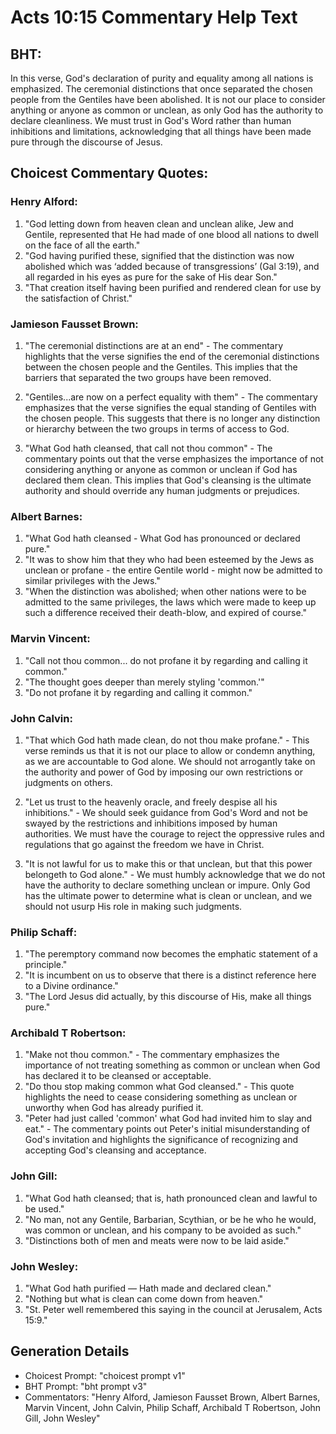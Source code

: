 # Acts 10:15 Commentary Help Text

## BHT:
In this verse, God's declaration of purity and equality among all nations is emphasized. The ceremonial distinctions that once separated the chosen people from the Gentiles have been abolished. It is not our place to consider anything or anyone as common or unclean, as only God has the authority to declare cleanliness. We must trust in God's Word rather than human inhibitions and limitations, acknowledging that all things have been made pure through the discourse of Jesus.

## Choicest Commentary Quotes:
### Henry Alford:
1. "God letting down from heaven clean and unclean alike, Jew and Gentile, represented that He had made of one blood all nations to dwell on the face of all the earth."
2. "God having purified these, signified that the distinction was now abolished which was ‘added because of transgressions’ (Gal 3:19), and all regarded in his eyes as pure for the sake of His dear Son."
3. "That creation itself having been purified and rendered clean for use by the satisfaction of Christ."

### Jamieson Fausset Brown:
1. "The ceremonial distinctions are at an end" - The commentary highlights that the verse signifies the end of the ceremonial distinctions between the chosen people and the Gentiles. This implies that the barriers that separated the two groups have been removed.

2. "Gentiles...are now on a perfect equality with them" - The commentary emphasizes that the verse signifies the equal standing of Gentiles with the chosen people. This suggests that there is no longer any distinction or hierarchy between the two groups in terms of access to God.

3. "What God hath cleansed, that call not thou common" - The commentary points out that the verse emphasizes the importance of not considering anything or anyone as common or unclean if God has declared them clean. This implies that God's cleansing is the ultimate authority and should override any human judgments or prejudices.

### Albert Barnes:
1. "What God hath cleansed - What God has pronounced or declared pure."
2. "It was to show him that they who had been esteemed by the Jews as unclean or profane - the entire Gentile world - might now be admitted to similar privileges with the Jews."
3. "When the distinction was abolished; when other nations were to be admitted to the same privileges, the laws which were made to keep up such a difference received their death-blow, and expired of course."

### Marvin Vincent:
1. "Call not thou common... do not profane it by regarding and calling it common." 
2. "The thought goes deeper than merely styling 'common.'"
3. "Do not profane it by regarding and calling it common."

### John Calvin:
1. "That which God hath made clean, do not thou make profane." - This verse reminds us that it is not our place to allow or condemn anything, as we are accountable to God alone. We should not arrogantly take on the authority and power of God by imposing our own restrictions or judgments on others.

2. "Let us trust to the heavenly oracle, and freely despise all his inhibitions." - We should seek guidance from God's Word and not be swayed by the restrictions and inhibitions imposed by human authorities. We must have the courage to reject the oppressive rules and regulations that go against the freedom we have in Christ.

3. "It is not lawful for us to make this or that unclean, but that this power belongeth to God alone." - We must humbly acknowledge that we do not have the authority to declare something unclean or impure. Only God has the ultimate power to determine what is clean or unclean, and we should not usurp His role in making such judgments.

### Philip Schaff:
1. "The peremptory command now becomes the emphatic statement of a principle."
2. "It is incumbent on us to observe that there is a distinct reference here to a Divine ordinance."
3. "The Lord Jesus did actually, by this discourse of His, make all things pure."

### Archibald T Robertson:
1. "Make not thou common." - The commentary emphasizes the importance of not treating something as common or unclean when God has declared it to be cleansed or acceptable.
2. "Do thou stop making common what God cleansed." - This quote highlights the need to cease considering something as unclean or unworthy when God has already purified it.
3. "Peter had just called 'common' what God had invited him to slay and eat." - The commentary points out Peter's initial misunderstanding of God's invitation and highlights the significance of recognizing and accepting God's cleansing and acceptance.

### John Gill:
1. "What God hath cleansed; that is, hath pronounced clean and lawful to be used."
2. "No man, not any Gentile, Barbarian, Scythian, or be he who he would, was common or unclean, and his company to be avoided as such."
3. "Distinctions both of men and meats were now to be laid aside."

### John Wesley:
1. "What God hath purified — Hath made and declared clean."
2. "Nothing but what is clean can come down from heaven."
3. "St. Peter well remembered this saying in the council at Jerusalem, Acts 15:9."


## Generation Details
- Choicest Prompt: "choicest prompt v1"
- BHT Prompt: "bht prompt v3"
- Commentators: "Henry Alford, Jamieson Fausset Brown, Albert Barnes, Marvin Vincent, John Calvin, Philip Schaff, Archibald T Robertson, John Gill, John Wesley"
